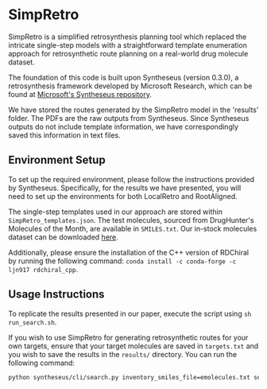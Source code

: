 # SimpRetro
SimpRetro is a simplified retrosynthesis planning tool which replaced the intricate single-step models with a straightforward template enumeration approach for retrosynthetic route planning on a real-world drug molecule dataset.

The foundation of this code is built upon Syntheseus (version 0.3.0), a retrosynthesis framework developed by Microsoft Research, which can be found at [Microsoft's Syntheseus repository](https://github.com/microsoft/syntheseus/).

We have stored the routes generated by the SimpRetro model in the 'results' folder. The PDFs are the raw outputs from Syntheseus. Since Syntheseus outputs do not include template information, we have correspondingly saved this information in text files.

## Environment Setup

To set up the required environment, please follow the instructions provided by Syntheseus. Specifically, for the results we have presented, you will need to set up the environments for both LocalRetro and RootAligned.

The single-step templates used in our approach are stored within `SimpRetro_templates.json`. The test molecules, sourced from DrugHunter's Molecules of the Month, are available in `SMILES.txt`. Our in-stock molecules dataset can be downloaded [here](https://drive.google.com/file/d/1x33LmAizIdA5Dgw7IJp7_k7gRdNVv5cT/view?usp=sharing).

Additionally, please ensure the installation of the C++ version of RDChiral by running the following command: `conda install -c conda-forge -c ljn917 rdchiral_cpp`.

## Usage Instructions

To replicate the results presented in our paper, execute the script using `sh run_search.sh`.

If you wish to use SimpRetro for generating retrosynthetic routes for your own targets, ensure that your target molecules are saved in `targets.txt` and you wish to save the results in the `results/` directory. You can run the following command:

```bash
python syntheseus/cli/search.py inventory_smiles_file=emolecules.txt search_targets_file=targets.txt model_class=NoModel model_dir=SimpRetro_templates.json time_limit_s=1800 search_algorithm=mcts results_dir=results/
```
